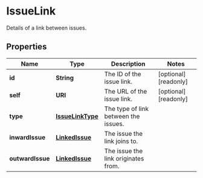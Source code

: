 

# IssueLink

Details of a link between issues.

## Properties

Name | Type | Description | Notes
------------ | ------------- | ------------- | -------------
**id** | **String** | The ID of the issue link. |  [optional] [readonly]
**self** | **URI** | The URL of the issue link. |  [optional] [readonly]
**type** | [**IssueLinkType**](IssueLinkType.md) | The type of link between the issues. | 
**inwardIssue** | [**LinkedIssue**](LinkedIssue.md) | The issue the link joins to. | 
**outwardIssue** | [**LinkedIssue**](LinkedIssue.md) | The issue the link originates from. | 



